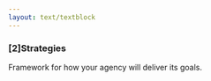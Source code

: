 ```yaml
---
layout: text/textblock
---
```


### [2]Strategies
Framework for how your agency will deliver its goals.
